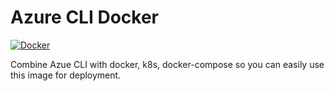 # Azure CLI Docker

[![Docker](https://github.com/wy193777/azure-cli-docker/actions/workflows/docker-publish.yml/badge.svg)](https://github.com/wy193777/azure-cli-docker/actions/workflows/docker-publish.yml)


Combine Azue CLI with docker, k8s, docker-compose so you can easily use this image for deployment.
